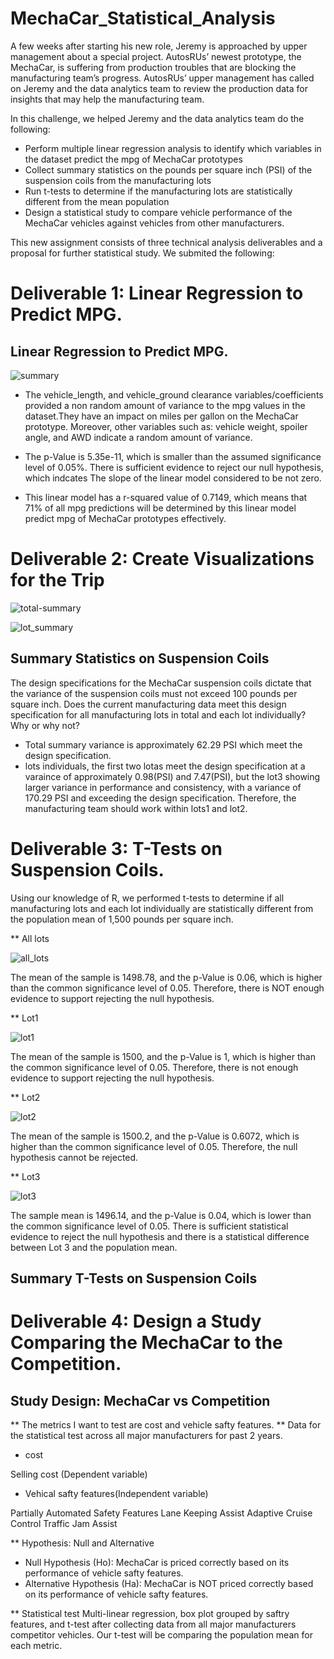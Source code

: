 # MechaCar_Statistical_Analysis


A few weeks after starting his new role, Jeremy is approached by upper management about a special project. AutosRUs’ newest prototype, the MechaCar, is suffering from production troubles that are blocking the manufacturing team’s progress. AutosRUs’ upper management has called on Jeremy and the data analytics team to review the production data for insights that may help the manufacturing team.

In this challenge, we helped Jeremy and the data analytics team do the following:

- Perform multiple linear regression analysis to identify which variables in the dataset predict the mpg of MechaCar prototypes
- Collect summary statistics on the pounds per square inch (PSI) of the suspension coils from the manufacturing lots
- Run t-tests to determine if the manufacturing lots are statistically different from the mean population
- Design a statistical study to compare vehicle performance of the MechaCar vehicles against vehicles from other manufacturers. 

This new assignment consists of three technical analysis deliverables and a proposal for further statistical study. We submited the following:

# Deliverable 1: Linear Regression to Predict MPG.
## Linear Regression to Predict MPG.

![summary](https://user-images.githubusercontent.com/92646311/180630437-b72f1f3f-7316-4013-8049-56d69f39dd46.png)


- The vehicle_length, and vehicle_ground clearance variables/coefficients provided a non random amount of variance to the mpg values in the dataset.They have an  impact on miles per gallon on the MechaCar prototype. Moreover, other variables such as:  vehicle weight, spoiler angle, and AWD  indicate a random amount of variance. 

- The p-Value is 5.35e-11, which is  smaller than the assumed significance level of 0.05%. There is sufficient evidence to reject our null hypothesis, which indcates The slope of the linear model considered to be not zero.

- This linear model has a r-squared value of 0.7149, which means that 71% of all mpg predictions will be determined by this linear model predict mpg of MechaCar prototypes effectively.

# Deliverable 2: Create Visualizations for the Trip

![total-summary](https://user-images.githubusercontent.com/92646311/180630621-f35296ff-db8d-4c42-b683-4514b633b2ea.png)

![lot_summary](https://user-images.githubusercontent.com/92646311/180630627-e38a3c4d-fcd1-4f61-9905-d36b7108c759.png)

## Summary Statistics on Suspension Coils

The design specifications for the MechaCar suspension coils dictate that the variance of the suspension coils must not exceed 100 pounds per square inch. Does the current manufacturing data meet this design specification for all manufacturing lots in total and each lot individually? Why or why not?

- Total summary variance is approximately 62.29 PSI which meet the design specification.
- lots individuals, the first two lotas meet the design specification at a varaince of approximately 0.98(PSI) and 7.47(PSI), but the  lot3 showing larger variance in performance and consistency, with a variance of 170.29 PSI and exceeding the design specification. Therefore, the manufacturing team should work within lots1 and lot2.


# Deliverable 3: T-Tests on Suspension Coils.
Using our knowledge of R, we performed t-tests to determine if all manufacturing lots and each lot individually are statistically different from the population mean of 1,500 pounds per square inch.

** All lots

![all_lots](https://user-images.githubusercontent.com/92646311/180630684-147fe8d9-7e3a-4b40-9e51-d5a58e9f1a69.png)

 The mean of the sample is 1498.78, and the p-Value is 0.06,  which is higher than the common significance level of 0.05. Therefore, there is NOT enough evidence to support rejecting the null hypothesis.

** Lot1

![lot1](https://user-images.githubusercontent.com/92646311/180630698-30f2446c-8d9f-4222-b56a-d74b54081b5d.png)

The mean of the sample is 1500, and the p-Value is 1,  which is higher than the common significance level of 0.05. Therefore, there is not enough evidence to support rejecting the null hypothesis.

** Lot2

![lot2](https://user-images.githubusercontent.com/92646311/180630718-e9618f94-42b0-4f93-a854-808e329bf622.png)

The mean of the sample is 1500.2, and the p-Value is 0.6072,  which is higher than the common significance level of 0.05. Therefore, the null hypothesis cannot be rejected.

** Lot3

![lot3](https://user-images.githubusercontent.com/92646311/180630725-5a4ecb38-7bad-48a2-b205-e915cc486909.png)

 The sample mean is 1496.14, and the p-Value is 0.04, which is lower than the common significance level of 0.05. There is sufficient statistical evidence to reject  the null hypothesis and there is a statistical difference between Lot 3 and the population mean.
## Summary T-Tests on Suspension Coils

# Deliverable 4: Design a Study Comparing the MechaCar to the Competition.
## Study Design: MechaCar vs Competition

** The metrics I want to test are cost and vehicle safty features.
** Data for the statistical test across all major manufacturers for past 2 years.
- cost

Selling cost (Dependent variable)

-  Vehical safty features(Independent variable)

Partially Automated Safety Features
Lane Keeping Assist
Adaptive Cruise Control
Traffic Jam Assist

** Hypothesis: Null and Alternative
- Null Hypothesis (Ho): MechaCar is priced correctly based on its performance of vehicle safty features.
- Alternative Hypothesis (Ha): MechaCar is NOT priced correctly based on its  performance of vehicle safty features.

** Statistical test
Multi-linear regression, box plot grouped by saftry features, and t-test after collecting data from  all major manufacturers competitor vehicles. Our t-test will be comparing the population mean for each metric.
